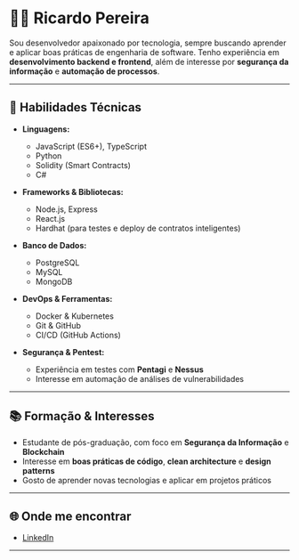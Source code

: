 # 👨‍💻 Ricardo Pereira

Sou desenvolvedor apaixonado por tecnologia, sempre buscando aprender e aplicar boas práticas de engenharia de software. Tenho experiência em **desenvolvimento backend e frontend**, além de interesse por **segurança da informação** e **automação de processos**.

---

## 🚀 Habilidades Técnicas

- **Linguagens:**  
  - JavaScript (ES6+), TypeScript  
  - Python  
  - Solidity (Smart Contracts)  
  - C#  

- **Frameworks & Bibliotecas:**  
  - Node.js, Express  
  - React.js  
  - Hardhat (para testes e deploy de contratos inteligentes)  

- **Banco de Dados:**  
  - PostgreSQL  
  - MySQL  
  - MongoDB  

- **DevOps & Ferramentas:**  
  - Docker & Kubernetes  
  - Git & GitHub  
  - CI/CD (GitHub Actions)  

- **Segurança & Pentest:**  
  - Experiência em testes com **Pentagi** e **Nessus**  
  - Interesse em automação de análises de vulnerabilidades  

---

## 📚 Formação & Interesses

- Estudante de pós-graduação, com foco em **Segurança da Informação** e **Blockchain**  
- Interesse em **boas práticas de código**, **clean architecture** e **design patterns**  
- Gosto de aprender novas tecnologias e aplicar em projetos práticos  

---

## 🌐 Onde me encontrar

- [LinkedIn](https://www.linkedin.com/in/ricardo-pereira-85b710176/)   

---
